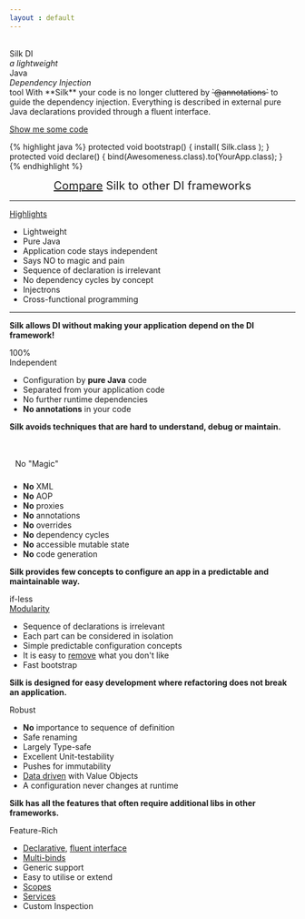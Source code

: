 ```yaml
---
layout : default
---
```

<tour>
&nbsp;<br/>Silk DI<br/><em>a lightweight</em> <br/>Java<br/><em>Dependency Injection</em></br> tool
</tour>

<abstract>
With **Silk** your code is no longer cluttered by <s>`@annotations`</s> to guide the dependency injection. 
Everything is described in external pure Java declarations provided through a fluent interface.
</abstract>

<a class="next" href="userguide/snippets.html"><span class="icon-reorder"> </span> Show me some code</a>

{% highlight java %}
protected void bootstrap() {
	install( Silk.class );
}
protected void declare() {
	bind(Awesomeness.class).to(YourApp.class);
}
{% endhighlight %}

<div style="font-size: 20px; text-align: center;" >
<span class="icon-signal"></span> <a href="help/comparison.html">Compare</a> Silk to other DI frameworks
</div>

----

<div class="icon"><span class="icon-lightbulb"></span><a href="highlights.html">Highlights</a></div>

- Lightweight
- Pure Java
- Application code stays independent
- Says NO to magic and pain
- Sequence of declaration is irrelevant
- No dependency cycles by concept
- Injectrons
- Cross-functional programming

----

<b class="bullet">Silk allows DI without making your application depend on the DI framework!</b>
<div class="icon"><span class="icon-cog"></span>100%<br/>Independent</div>

- Configuration by **pure Java** code
- Separated from your application code
- No further runtime dependencies
- **No annotations** in your code

<b class="bullet">Silk avoids techniques that are hard to understand, debug or maintain.</b>
<div class="icon"><span class="icon-magic"></span><span class="icon-ban-circle" style="font-size:50px; padding:5px; color: #b43639;"></span>No "Magic"</div>

-  <b>No</b> XML
-  <b>No</b> AOP
-  <b>No</b> proxies
-  <b>No</b> annotations
-  <b>No</b> overrides
-  <b>No</b> dependency cycles
-  <b>No</b> accessible mutable state
-  <b>No</b> code generation


<b class="bullet">Silk provides few concepts to configure an app in a predictable and maintainable way.</b>
<div class="icon"><span class="icon-th-large"></span>if-less<br/><a href="userguide/modularity.html">Modularity</a></div>

- Sequence of declarations is irrelevant 
- Each part can be considered in isolation
- Simple predictable configuration concepts
- It is easy to <a href="userguide/modularity.html#uninstall">remove</a> what you don't like
- Fast bootstrap

<b class="bullet">Silk is designed for easy development where refactoring does not break an application.</b>
<div class="icon"><span class="icon-umbrella"></span>Robust</div>

- <b>No</b> importance to sequence of definition
- Safe renaming
- Largely Type-safe
- Excellent Unit-testability 
- Pushes for immutability
- <a href="userguide/data.html">Data driven</a> with Value Objects
- A configuration never changes at runtime


<b class="bullet">Silk has all the features that often require additional libs in other frameworks.</b>
<div class="icon"><span class="icon-gift"></span>Feature-Rich</div>

- <a href="userguide/binds.html">Declarative</a>, <a href="userguide/binds.html#binder">fluent interface</a></span>
- <a href="userguide/binds.html#multi">Multi-binds</a></span>
- Generic support
- Easy to utilise or extend
- <a href="userguide/scopes.html">Scopes</a>
- <a href="userguide/services.html">Services</a>
- Custom Inspection
<br/>
<br/>
